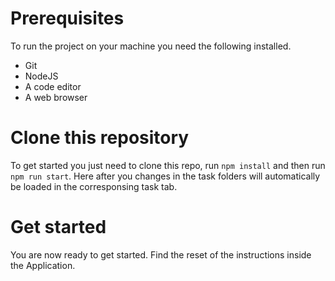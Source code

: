 # Prerequisites

To run the project on your machine you need the following installed.

* Git
* NodeJS
* A code editor
* A web browser

# Clone this repository

To get started you just need to clone this repo, run `npm install` and then run `npm run start`. Here after you changes in the task folders will automatically be loaded in the corresponsing task tab.

# Get started

You are now ready to get started. Find the reset of the instructions inside the Application.
